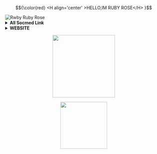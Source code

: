 <!---
RubyRose281/RubyRose281 is a ✨ special ✨ repository because its `README.md` (this file) appears on your GitHub profile.
You can click the Preview link to take a look at your changes.
--->
<!DOCTYPE html>
<html>

$${\color{red} <H align='center' >HELLO,IM  RUBY  ROSE</H> }$$
    
<img src="https://rdby.000webhostapp.com/pngegg.png" alt="Rwby Ruby Rose">

<details>
    <summary><b>All Socmed Link</b></summary><br/>
<p align='center'><a href="https://rdby.000webhostapp.com/SocialMedia.html"><img src="https://rdby.000webhostapp.com/ruby.png" width="150" alt="Socmed"/></a></p>

</details>

<details>
    <summary><b>WEBSITE</b></summary><br/>
<h1  align='center'> RubyRose Website</h1>
<p align='center'><a href="https://rdby.000webhostapp.com"><img src="https://rdby.000webhostapp.com/rubycircle.png" width="150" alt="Ketikan Hati Kecil"/></a></p>
</details>

<p align='center'>
<img height="200" src="https://raw.githubusercontent.com/MRX281MK/MRX281MK.github.io/main/root.svg">
<p align='center'>
<img height="150" src="https://raw.githubusercontent.com/MRX281MK/MRX281MK.github.io/main/speed.svg"></p>
<p align='center'>
    
</html>
<!--END_SECTION:waka-->
<!--
-->

